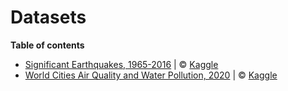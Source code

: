 # Datasets

**Table of contents**

- [Significant Earthquakes, 1965-2016](https://github.com/abbasovsh/data-sets/blob/main/Significant-Earthquakes_1965-2016.csv) | &copy; [Kaggle](https://www.kaggle.com/datasets/usgs/earthquake-database)
- [World Cities Air Quality and Water Pollution, 2020](https://github.com/abbasovsh/data-sets/blob/main/World-Cities-Air-Quality-and-Water-Pollution_2020.csv) | &copy; [Kaggle](https://www.kaggle.com/datasets/cityapiio/world-cities-air-quality-and-water-polution)

